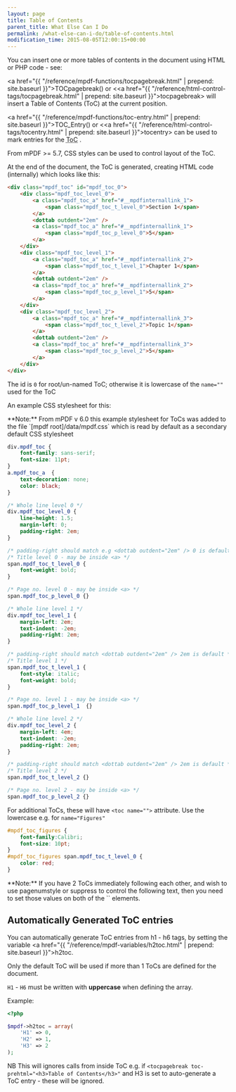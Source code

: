 ```yaml
---
layout: page
title: Table of Contents
parent_title: What Else Can I Do
permalink: /what-else-can-i-do/table-of-contents.html
modification_time: 2015-08-05T12:00:15+00:00
---
```


You can insert one or more tables of contents in the document using HTML or PHP code - see:

<a href="{{ "/reference/mpdf-functions/tocpagebreak.html" | prepend: site.baseurl }}">TOCpagebreak()</a> or
&lt;<a href="{{ "/reference/html-control-tags/tocpagebreak.html" | prepend: site.baseurl }}">tocpagebreak</a>&gt;
will insert a Table of Contents (ToC) at the current position.

<a href="{{ "/reference/mpdf-functions/toc-entry.html" | prepend: site.baseurl }}">TOC_Entry()</a> or
&lt;<a href="{{ "/reference/html-control-tags/tocentry.html" | prepend: site.baseurl }}">tocentry</a>&gt; can be used
to mark entries for the <acronym title="Table of Contents">ToC</acronym> .

From mPDF >= 5.7, CSS styles can be used to control layout of the ToC.

At the end of the document, the ToC is generated, creating HTML code (internally) which looks like this:

```html
<div class="mpdf_toc" id="mpdf_toc_0">
    <div class="mpdf_toc_level_0">
        <a class="mpdf_toc_a" href="#__mpdfinternallink_1">
            <span class="mpdf_toc_t_level_0">Section 1</span>
        </a>
        <dottab outdent="2em" />
        <a class="mpdf_toc_a" href="#__mpdfinternallink_1">
            <span class="mpdf_toc_p_level_0">5</span>
        </a>
    </div>
    <div class="mpdf_toc_level_1">
        <a class="mpdf_toc_a" href="#__mpdfinternallink_2">
            <span class="mpdf_toc_t_level_1">Chapter 1</span>
        </a>
        <dottab outdent="2em" />
        <a class="mpdf_toc_a" href="#__mpdfinternallink_2">
            <span class="mpdf_toc_p_level_1">5</span>
        </a>
    </div>
    <div class="mpdf_toc_level_2">
        <a class="mpdf_toc_a" href="#__mpdfinternallink_3">
            <span class="mpdf_toc_t_level_2">Topic 1</span>
        </a>
        <dottab outdent="2em" />
        <a class="mpdf_toc_a" href="#__mpdfinternallink_3">
            <span class="mpdf_toc_p_level_2">5</span>
        </a>
    </div>
</div>

```

The id is `0` for root/un-named ToC; otherwise it is lowercase of the `name=""` used for the ToC

An example CSS stylesheet for this:

<div class="alert alert-info" role="alert" markdown="1">
  **Note:** From mPDF v 6.0 this example stylesheet for ToCs
  was added to the file `[mpdf root]/data/mpdf.css` which is read by default as a secondary default
  CSS stylesheet
</div>

```css
div.mpdf_toc {
    font-family: sans-serif; 
    font-size: 11pt;
}
a.mpdf_toc_a  {
    text-decoration: none; 
    color: black;
}

/* Whole line level 0 */
div.mpdf_toc_level_0 {
    line-height: 1.5; 
    margin-left: 0; 
    padding-right: 2em;
}

/* padding-right should match e.g <dottab outdent="2em" /> 0 is default */
/* Title level 0 - may be inside <a> */
span.mpdf_toc_t_level_0 {
    font-weight: bold;
}

/* Page no. level 0 - may be inside <a> */
span.mpdf_toc_p_level_0 {}

/* Whole line level 1 */
div.mpdf_toc_level_1 {
    margin-left: 2em; 
    text-indent: -2em; 
    padding-right: 2em;
}

/* padding-right should match <dottab outdent="2em" /> 2em is default */
/* Title level 1 */
span.mpdf_toc_t_level_1 {
    font-style: italic; 
    font-weight: bold;
}

/* Page no. level 1 - may be inside <a> */
span.mpdf_toc_p_level_1  {}

/* Whole line level 2 */
div.mpdf_toc_level_2 {
    margin-left: 4em; 
    text-indent: -2em; 
    padding-right: 2em;
}

/* padding-right should match <dottab outdent="2em" /> 2em is default */
/* Title level 2 */
span.mpdf_toc_t_level_2 {}

/* Page no. level 2 - may be inside <a> */
span.mpdf_toc_p_level_2 {}
```

For additional ToCs, these will have `<toc name="">` attribute. Use the lowercase e.g. for `name="Figures"`

```css
#mpdf_toc_figures {
    font-family:Calibri; 
    font-size: 10pt;
}
#mpdf_toc_figures span.mpdf_toc_t_level_0 {
    color: red; 
}
```

<div class="alert alert-info" role="alert" markdown="1">
  **Note:** If you have 2 ToCs immediately following each other,
  and wish to use pagenumstyle or suppress to control the following text, then you need to set those values on both
  of the `<tocpagebreak>` elements.
</div>

## Automatically Generated ToC entries

You can automatically generate ToC entries from h1 - h6 tags, by setting the variable
<a href="{{ "/reference/mpdf-variables/h2toc.html" | prepend: site.baseurl }}">h2toc</a>.

Only the default ToC will be used if more than 1 ToCs are defined for the document.

`H1` - `H6` must be written with **uppercase** when defining the array.

Example:

```php
<?php

$mpdf->h2toc = array(
    'H1' => 0, 
    'H2' => 1, 
    'H3' => 2
);

```

NB This will ignores calls from inside ToC e.g. if `<tocpagebreak toc-prehtml="<h3>Table of Contents</h3>"`
and H3 is set to auto-generate a ToC entry - these will be ignored.

